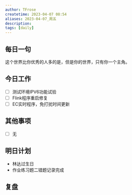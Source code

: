 ```yaml
---
author: TFrose
createtime: 2023-04-07 08:54
aliases: 2023-04-07_周五
description:
tags: [daily]
---
```


## 每日一句
这个世界比你优秀的人多的是，但是你的世界，只有你一个主角。

## 今日工作
- [ ] 测试环境IPV6功能试验
- [ ] Flink程序重启修复
- [ ] EC实时程序，免打扰时间更新

## 其他事项
- [ ] 无

## 明日计划
- 林达过生日
- 作业练习题二错题记录完成

## 复盘


